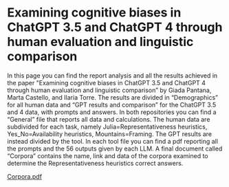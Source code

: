 # Examining cognitive biases in ChatGPT 3.5 and ChatGPT 4 through human evaluation and linguistic comparison
In this page you can find the report analysis and all the results achieved in the paper "Examining cognitive biases in ChatGPT 3.5 and ChatGPT 4 through human evaluation and linguistic comparison” by Giada Pantana, Marta Castello, and Ilaria Torre. 
The results are divided in “Demographics” for all human data and “GPT results and comparison” for the ChatGPT 3.5 and 4 data, with prompts and answers. In both repositories you can find a “General” file that reports all data and calculations. The human data are subdivided for each task, namely Julia=Representativeness heuristics, Yes_No=Availability heuristics, Mountains=Framing. The GPT results are instead divided by the tool. In each tool file you can find a pdf reporting all the prompts and the 56 outputs given by each LLM. 
A final document called “Corpora” contains the name, link and data of the corpora examined to determine the Representativeness heuristics correct answers.

[Corpora.pdf](https://github.com/CreativeWords/Cognitive_Bias_GPT/files/15235953/corpora.pdf)
